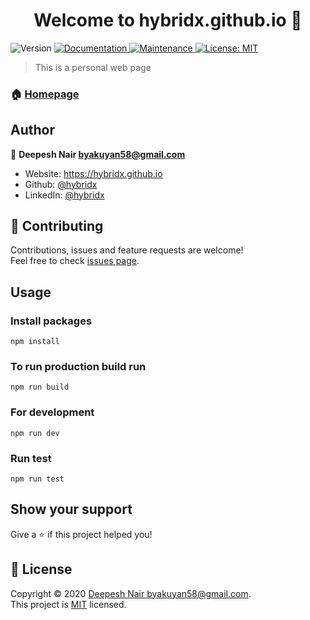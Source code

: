 <h1 align="center">Welcome to hybridx.github.io 👋</h1>
<p>
  <img alt="Version" src="https://img.shields.io/badge/version-1.0.0-blue.svg?cacheSeconds=2592000" />
  <a href="https://github.com/hybridx/hybridxhub.io.git#readme" target="_blank">
    <img alt="Documentation" src="https://img.shields.io/badge/documentation-yes-brightgreen.svg" />
  </a>
  <a href="https://github.com/hybridx/hybridxhub.io.git/graphs/commit-activity" target="_blank">
    <img alt="Maintenance" src="https://img.shields.io/badge/Maintained%3F-yes-green.svg" />
  </a>
  <a href="https://github.com/hybridx/hybridxhub.io.git/blob/master/LICENSE" target="_blank">
    <img alt="License: MIT" src="https://img.shields.io/github/license/hybridx/hybridx.github.io" />
  </a>
</p>

> This is a personal web page

### 🏠 [Homepage](https://hybridx.github.io)

## Author

👤 **Deepesh Nair <byakuyan58@gmail.com>**

* Website: https://hybridx.github.io
* Github: [@hybridx](https://github.com/hybridx)
* LinkedIn: [@hybridx](https://linkedin.com/in/hybridx)

## 🤝 Contributing

Contributions, issues and feature requests are welcome!<br />Feel free to check [issues page](https://github.com/hybridx/hybridx.github.io/issues). 

## Usage

### Install packages
```
npm install
```

### To run production build run
```
npm run build
```

### For development
```
npm run dev
```

### Run test
```
npm run test
```




## Show your support

Give a ⭐️ if this project helped you!

## 📝 License

Copyright © 2020 [Deepesh Nair <byakuyan58@gmail.com>](https://github.com/hybridx).<br />
This project is [MIT](https://github.com/hybridx/hybridxhub.io.git/blob/master/LICENSE) licensed.
